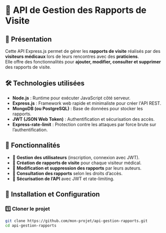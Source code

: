 # 🏥 API de Gestion des Rapports de Visite

## 📌 Présentation
Cette API Express.js permet de gérer les **rapports de visite** réalisés par des **visiteurs médicaux** lors de leurs rencontres avec des **praticiens**.  
Elle offre des fonctionnalités pour **ajouter, modifier, consulter et supprimer** des rapports de visite.

## 🛠️ Technologies utilisées
- **Node.js** : Runtime pour exécuter JavaScript côté serveur.
- **Express.js** : Framework web rapide et minimaliste pour créer l'API REST.
- **MongoDB (ou PostgreSQL)** : Base de données pour stocker les rapports.
- **JWT (JSON Web Token)** : Authentification et sécurisation des accès.
- **Express-rate-limit** : Protection contre les attaques par force brute sur l’authentification.

## 🚀 Fonctionnalités
- 🔹 **Gestion des utilisateurs** (inscription, connexion avec JWT).
- 🔹 **Création de rapports de visite** pour chaque visiteur médical.
- 🔹 **Modification et suppression des rapports** par leurs auteurs.
- 🔹 **Consultation des rapports** selon les droits d’accès.
- 🔹 **Sécurisation de l’API** avec JWT et rate-limiting.

## 🔧 Installation et Configuration
### 1️⃣ **Cloner le projet**
```bash
git clone https://github.com/mon-projet/api-gestion-rapports.git
cd api-gestion-rapports
